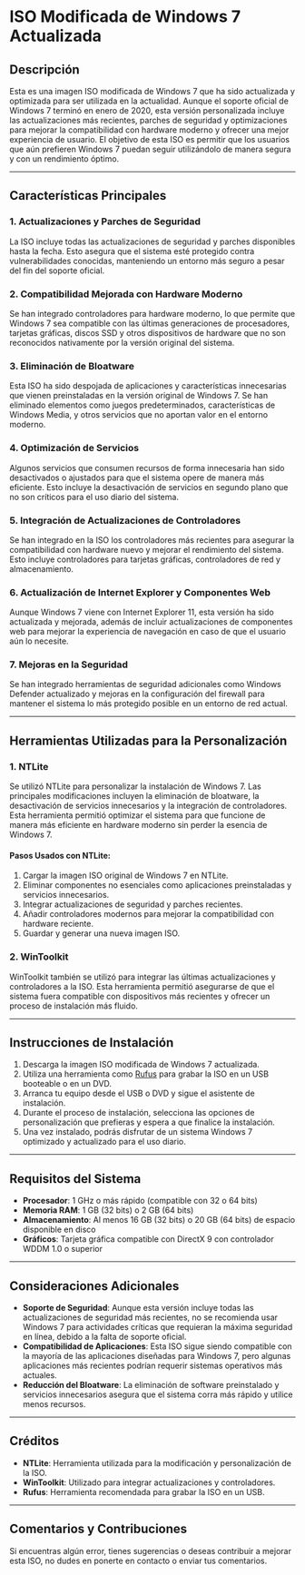 # ISO Modificada de Windows 7 Actualizada

## Descripción

Esta es una imagen ISO modificada de Windows 7 que ha sido actualizada y optimizada para ser utilizada en la actualidad. Aunque el soporte oficial de Windows 7 terminó en enero de 2020, esta versión personalizada incluye las actualizaciones más recientes, parches de seguridad y optimizaciones para mejorar la compatibilidad con hardware moderno y ofrecer una mejor experiencia de usuario. El objetivo de esta ISO es permitir que los usuarios que aún prefieren Windows 7 puedan seguir utilizándolo de manera segura y con un rendimiento óptimo.

---

## Características Principales

### 1. **Actualizaciones y Parches de Seguridad**
   La ISO incluye todas las actualizaciones de seguridad y parches disponibles hasta la fecha. Esto asegura que el sistema esté protegido contra vulnerabilidades conocidas, manteniendo un entorno más seguro a pesar del fin del soporte oficial.

### 2. **Compatibilidad Mejorada con Hardware Moderno**
   Se han integrado controladores para hardware moderno, lo que permite que Windows 7 sea compatible con las últimas generaciones de procesadores, tarjetas gráficas, discos SSD y otros dispositivos de hardware que no son reconocidos nativamente por la versión original del sistema.

### 3. **Eliminación de Bloatware**
   Esta ISO ha sido despojada de aplicaciones y características innecesarias que vienen preinstaladas en la versión original de Windows 7. Se han eliminado elementos como juegos predeterminados, características de Windows Media, y otros servicios que no aportan valor en el entorno moderno.

### 4. **Optimización de Servicios**
   Algunos servicios que consumen recursos de forma innecesaria han sido desactivados o ajustados para que el sistema opere de manera más eficiente. Esto incluye la desactivación de servicios en segundo plano que no son críticos para el uso diario del sistema.

### 5. **Integración de Actualizaciones de Controladores**
   Se han integrado en la ISO los controladores más recientes para asegurar la compatibilidad con hardware nuevo y mejorar el rendimiento del sistema. Esto incluye controladores para tarjetas gráficas, controladores de red y almacenamiento.

### 6. **Actualización de Internet Explorer y Componentes Web**
   Aunque Windows 7 viene con Internet Explorer 11, esta versión ha sido actualizada y mejorada, además de incluir actualizaciones de componentes web para mejorar la experiencia de navegación en caso de que el usuario aún lo necesite.

### 7. **Mejoras en la Seguridad**
   Se han integrado herramientas de seguridad adicionales como Windows Defender actualizado y mejoras en la configuración del firewall para mantener el sistema lo más protegido posible en un entorno de red actual.

---

## Herramientas Utilizadas para la Personalización

### 1. **NTLite**
   Se utilizó NTLite para personalizar la instalación de Windows 7. Las principales modificaciones incluyen la eliminación de bloatware, la desactivación de servicios innecesarios y la integración de controladores. Esta herramienta permitió optimizar el sistema para que funcione de manera más eficiente en hardware moderno sin perder la esencia de Windows 7.

#### Pasos Usados con NTLite:
   1. Cargar la imagen ISO original de Windows 7 en NTLite.
   2. Eliminar componentes no esenciales como aplicaciones preinstaladas y servicios innecesarios.
   3. Integrar actualizaciones de seguridad y parches recientes.
   4. Añadir controladores modernos para mejorar la compatibilidad con hardware reciente.
   5. Guardar y generar una nueva imagen ISO.

### 2. **WinToolkit**
   WinToolkit también se utilizó para integrar las últimas actualizaciones y controladores a la ISO. Esta herramienta permitió asegurarse de que el sistema fuera compatible con dispositivos más recientes y ofrecer un proceso de instalación más fluido.

---

## Instrucciones de Instalación

1. Descarga la imagen ISO modificada de Windows 7 actualizada.
2. Utiliza una herramienta como [Rufus](https://rufus.ie/) para grabar la ISO en un USB booteable o en un DVD.
3. Arranca tu equipo desde el USB o DVD y sigue el asistente de instalación.
4. Durante el proceso de instalación, selecciona las opciones de personalización que prefieras y espera a que finalice la instalación.
5. Una vez instalado, podrás disfrutar de un sistema Windows 7 optimizado y actualizado para el uso diario.

---

## Requisitos del Sistema

- **Procesador**: 1 GHz o más rápido (compatible con 32 o 64 bits)
- **Memoria RAM**: 1 GB (32 bits) o 2 GB (64 bits)
- **Almacenamiento**: Al menos 16 GB (32 bits) o 20 GB (64 bits) de espacio disponible en disco
- **Gráficos**: Tarjeta gráfica compatible con DirectX 9 con controlador WDDM 1.0 o superior

---

## Consideraciones Adicionales

- **Soporte de Seguridad**: Aunque esta versión incluye todas las actualizaciones de seguridad más recientes, no se recomienda usar Windows 7 para actividades críticas que requieran la máxima seguridad en línea, debido a la falta de soporte oficial.
- **Compatibilidad de Aplicaciones**: Esta ISO sigue siendo compatible con la mayoría de las aplicaciones diseñadas para Windows 7, pero algunas aplicaciones más recientes podrían requerir sistemas operativos más actuales.
- **Reducción del Bloatware**: La eliminación de software preinstalado y servicios innecesarios asegura que el sistema corra más rápido y utilice menos recursos.

---

## Créditos

- **NTLite**: Herramienta utilizada para la modificación y personalización de la ISO.
- **WinToolkit**: Utilizado para integrar actualizaciones y controladores.
- **Rufus**: Herramienta recomendada para grabar la ISO en un USB.

---

## Comentarios y Contribuciones

Si encuentras algún error, tienes sugerencias o deseas contribuir a mejorar esta ISO, no dudes en ponerte en contacto o enviar tus comentarios.
